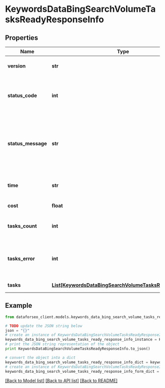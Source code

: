 # KeywordsDataBingSearchVolumeTasksReadyResponseInfo


## Properties

Name | Type | Description | Notes
------------ | ------------- | ------------- | -------------
**version** | **str** | the current version of the API | [optional] 
**status_code** | **int** | general status code you can find the full list of the response codes here | [optional] 
**status_message** | **str** | general informational message you can find the full list of general informational messages here | [optional] 
**time** | **str** | total execution time, seconds | [optional] 
**cost** | **float** | total tasks cost, USD | [optional] 
**tasks_count** | **int** | the number of tasks in the tasks array | [optional] 
**tasks_error** | **int** | the number of tasks in the tasks array returned with an error | [optional] 
**tasks** | [**List[KeywordsDataBingSearchVolumeTasksReadyTaskInfo]**](KeywordsDataBingSearchVolumeTasksReadyTaskInfo.md) | array of tasks | [optional] 

## Example

```python
from dataforseo_client.models.keywords_data_bing_search_volume_tasks_ready_response_info import KeywordsDataBingSearchVolumeTasksReadyResponseInfo

# TODO update the JSON string below
json = "{}"
# create an instance of KeywordsDataBingSearchVolumeTasksReadyResponseInfo from a JSON string
keywords_data_bing_search_volume_tasks_ready_response_info_instance = KeywordsDataBingSearchVolumeTasksReadyResponseInfo.from_json(json)
# print the JSON string representation of the object
print KeywordsDataBingSearchVolumeTasksReadyResponseInfo.to_json()

# convert the object into a dict
keywords_data_bing_search_volume_tasks_ready_response_info_dict = keywords_data_bing_search_volume_tasks_ready_response_info_instance.to_dict()
# create an instance of KeywordsDataBingSearchVolumeTasksReadyResponseInfo from a dict
keywords_data_bing_search_volume_tasks_ready_response_info_form_dict = keywords_data_bing_search_volume_tasks_ready_response_info.from_dict(keywords_data_bing_search_volume_tasks_ready_response_info_dict)
```
[[Back to Model list]](../README.md#documentation-for-models) [[Back to API list]](../README.md#documentation-for-api-endpoints) [[Back to README]](../README.md)


